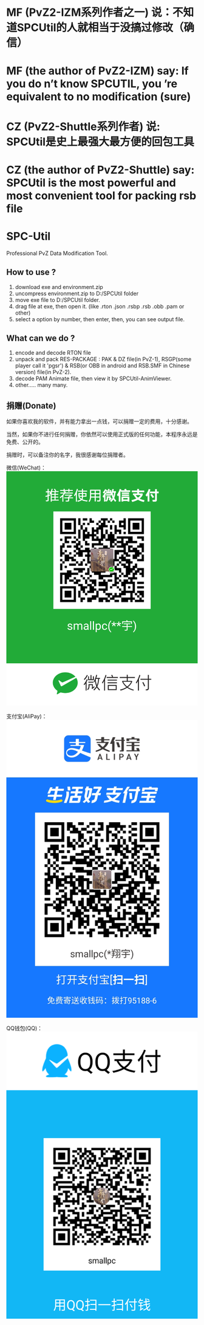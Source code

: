 # MF (PvZ2-IZM系列作者之一) 说：不知道SPCUtil的人就相当于没搞过修改（确信）
# MF (the author of PvZ2-IZM) say: If you do n’t know SPCUTIL, you ’re equivalent to no modification (sure)
# CZ (PvZ2-Shuttle系列作者) 说: SPCUtil是史上最强大最方便的回包工具
# CZ (the author of PvZ2-Shuttle) say: SPCUtil is the most powerful and most convenient tool for packing rsb file

# SPC-Util
Professional PvZ Data Modification Tool.

## How to use ?

1. download exe and environment.zip
2. uncompress environment.zip to D:/SPCUtil folder
3. move exe file to D:/SPCUtil folder.
4. drag file at exe, then open it. (like .rton .json .rsbp .rsb .obb .pam or other)
5. select a option by number, then enter, then, you can see output file.

## What can we do ?

1. encode and decode RTON file
2. unpack and pack RES-PACKAGE : PAK & DZ file(in PvZ-1), RSGP(some player call it 'pgsr') & RSB(or OBB in android and RSB.SMF in Chinese version) file(in PvZ-2).
3. decode PAM Animate file, then view it by SPCUtil-AnimViewer.
4. other..... many many.

## 捐赠(Donate)

如果你喜欢我的软件，并有能力拿出一点钱，可以捐赠一定的费用，十分感谢。

当然，如果你不进行任何捐赠，你依然可以使用正式版的任何功能，本程序永远是免费、公开的。

捐赠时，可以备注你的名字，我很感谢每位捐赠者。

微信(WeChat)：
![Image](./donate/wechat.png)

支付宝(AliPay)：
![Image](./donate/alipay.jpg)

QQ钱包(QQ)：
![Image](./donate/qq.png)
